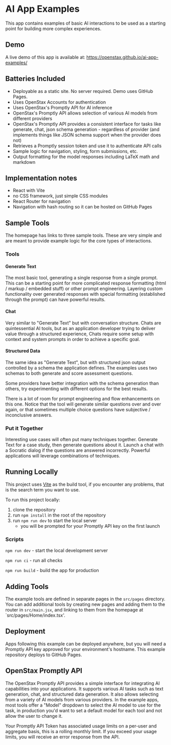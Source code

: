 
# AI App Examples

This app contains examples of basic AI interactions to be used as a starting point for building more complex experiences.

## Demo

A live demo of this app is available at: https://openstax.github.io/ai-app-examples/

## Batteries Included
- Deployable as a static site. No server required. Demo uses GitHub Pages.
- Uses OpenStax Accounts for authentication
- Uses OpenStax's Promptly API for AI inference
- OpenStax's Promptly API allows selection of various AI models from different providers
- OpenStax's Promptly API provides a consistent interface for tasks like generate, chat, json schema generation - regardless of provider (and implements things like JSON schema support when the provider does not)
- Retrieves a Promptly session token and use it to authenticate API calls
- Sample logic for navigation, styling, form submissions, etc.
- Output formatting for the model responses including LaTeX math and markdown

## Implementation notes
- React with Vite
- no CSS framework, just simple CSS modules
- React Router for navigation
- Navigation with hash routing so it can be hosted on GitHub Pages

## Sample Tools

The homepage has links to three sample tools. These are very simple and are meant to provide example logic for the core types of interactions.

### Tools
#### Generate Text

The most basic tool, generating a single response from a single prompt. This can be a starting point for more complicated response formatting (html / markup / embedded stuff) or other prompt engineering. Layering custom functionality over generated responses with special formatting (established through the prompt) can have powerful results.

#### Chat

Very similar to "Generate Text" but with conversation structure. Chats are quintessential AI tools, but as an application developer trying to deliver value through a structured experience, Chats require some setup with context and system prompts in order to achieve a specific goal.

#### Structured Data

The same idea as "Generate Text", but with structured json output controlled by a schema the application defines. The examples uses two schemas to both generate and score assessment questions.

Some providers have better integration with the schema generation than others, try experimenting with different options for the best results.

There is a lot of room for prompt engineering and flow enhancements on this one. Notice that the tool will generate similar questions over and over again, or that sometimes multiple choice questions have subjective / inconclusive answers.

### Put it Together

Interesting use cases will often put many techniques together. Generate Text for a case study, then generate questions about it. Launch a chat with a Socratic dialog if the questions are answered incorrectly. Powerful applications will leverage combinations of techniques.

## Running Locally

This project uses [Vite](https://vitejs.dev/) as the build tool, if you encounter any problems, that is the search term you want to use.

To run this project locally:
1) clone the repository
1) run `npm install` in the root of the repository
1) run `npm run dev` to start the local server
    - you will be prompted for your Promptly API key on the first launch

### Scripts

`npm run dev` - start the local development server

`npm run ci` - run all checks

`npm run build` - build the app for production

## Adding Tools

The example tools are defined in separate pages in the `src/pages` directory. You can add additional tools by creating new pages and adding them to the router in `src/main.jsx`, and linking to them from the homepage at `src/pages/Home/index.tsx'.

## Deployment
Apps following this example can be deployed anywhere, but you will need a Promptly API key approved for your environment's hostname. This example repository deploys to GitHub Pages.

## OpenStax Promptly API

The OpenStax Promptly API provides a simple interface for integrating AI capabilities into your applications. It supports various AI tasks such as text generation, chat, and structured data generation. It also allows selecting from a variety of AI models from various providers. In the example apps, most tools offer a "Model" dropdown to select the AI model to use for the task, in production you'd want to set a default model for each tool and not allow the user to change it.

Your Promptly API Token has associated usage limits on a per-user and aggregate basis, this is a rolling monthly limit. If you exceed your usage limits, you will receive an error response from the API.

